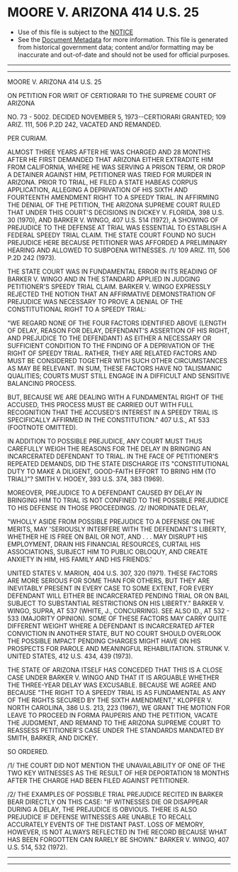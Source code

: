 ---
---

# MOORE V. ARIZONA 414 U.S. 25

* Use of this file is subject to the [NOTICE](https://github.com/publicdocs/notice/blob/master/NOTICE)
* See the [Document Metadata](../../../) for more information.
  This file is generated from historical government data; content and/or formatting may be inaccurate and out-of-date and should not be used for official purposes.

----------
----------

MOORE V. ARIZONA 414 U.S. 25

ON PETITION FOR WRIT OF CERTIORARI TO THE SUPREME COURT OF ARIZONA

NO. 73 - 5002.  DECIDED NOVEMBER 5, 1973--CERTIORARI GRANTED; 109 ARIZ. 111, 506 P.2D 242, VACATED AND REMANDED.

PER CURIAM.

ALMOST THREE YEARS AFTER HE WAS CHARGED AND 28 MONTHS AFTER HE FIRST DEMANDED THAT ARIZONA EITHER EXTRADITE HIM FROM CALIFORNIA, WHERE HE WAS SERVING A PRISON TERM, OR DROP A DETAINER AGAINST HIM, PETITIONER WAS TRIED FOR MURDER IN ARIZONA.  PRIOR TO TRIAL, HE FILED A STATE HABEAS CORPUS APPLICATION, ALLEGING A DEPRIVATION OF HIS SIXTH AND FOURTEENTH AMENDMENT RIGHT TO A SPEEDY TRIAL.  IN AFFIRMING THE DENIAL OF THE PETITION, THE ARIZONA SUPREME COURT RULED THAT UNDER THIS COURT'S DECISIONS IN DICKEY V. FLORIDA, 398 U.S. 30 (1970), AND BARKER V. WINGO, 407 U.S. 514 (1972), A SHOWING OF PREJUDICE TO THE DEFENSE AT TRIAL WAS ESSENTIAL TO ESTABLISH A FEDERAL SPEEDY TRIAL CLAIM.  THE STATE COURT FOUND NO SUCH PREJUDICE HERE BECAUSE PETITIONER WAS AFFORDED A PRELIMINARY HEARING AND ALLOWED TO SUBPOENA WITNESSES.  /1/ 109 ARIZ. 111, 506 P.2D 242 (1973).

THE STATE COURT WAS IN FUNDAMENTAL ERROR IN ITS READING OF BARKER V. WINGO AND IN THE STANDARD APPLIED IN JUDGING PETITIONER'S SPEEDY TRIAL CLAIM.  BARKER V. WINGO EXPRESSLY REJECTED THE NOTION THAT AN AFFIRMATIVE DEMONSTRATION OF PREJUDICE WAS NECESSARY TO PROVE A DENIAL OF THE CONSTITUTIONAL RIGHT TO A SPEEDY TRIAL:

"WE REGARD NONE OF THE FOUR FACTORS IDENTIFIED ABOVE (LENGTH OF DELAY, REASON FOR DELAY, DEFENDANT'S ASSERTION OF HIS RIGHT, AND PREJUDICE TO THE DEFENDANT) AS EITHER A NECESSARY OR SUFFICIENT CONDITION TO THE FINDING OF A DEPRIVATION OF THE RIGHT OF SPEEDY TRIAL.  RATHER, THEY ARE RELATED FACTORS AND MUST BE CONSIDERED TOGETHER WITH SUCH OTHER CIRCUMSTANCES AS MAY BE RELEVANT.  IN SUM, THESE FACTORS HAVE NO TALISMANIC QUALITIES; COURTS MUST STILL ENGAGE IN A DIFFICULT AND SENSITIVE BALANCING PROCESS.

BUT, BECAUSE WE ARE DEALING WITH A FUNDAMENTAL RIGHT OF THE ACCUSED, THIS PROCESS MUST BE CARRIED OUT WITH FULL RECOGNITION THAT THE ACCUSED'S INTEREST IN A SPEEDY TRIAL IS SPECIFICALLY AFFIRMED IN THE CONSTITUTION."  407 U.S., AT 533 (FOOTNOTE OMITTED).

IN ADDITION TO POSSIBLE PREJUDICE, ANY COURT MUST THUS CAREFULLY WEIGH THE REASONS FOR THE DELAY IN BRINGING AN INCARCERATED DEFENDANT TO TRIAL.  IN THE FACE OF PETITIONER'S REPEATED DEMANDS, DID THE STATE DISCHARGE ITS "CONSTITUTIONAL DUTY TO MAKE A DILIGENT, GOOD-FAITH EFFORT TO BRING HIM (TO TRIAL)"?  SMITH V. HOOEY, 393 U.S. 374, 383 (1969).

MOREOVER, PREJUDICE TO A DEFENDANT CAUSED BY DELAY IN BRINGING HIM TO TRIAL IS NOT CONFINED TO THE POSSIBLE PREJUDICE TO HIS DEFENSE IN THOSE PROCEEDINGS.  /2/  INORDINATE DELAY,

"WHOLLY ASIDE FROM POSSIBLE PREJUDICE TO A DEFENSE ON THE MERITS, MAY 'SERIOUSLY INTERFERE WITH THE DEFENDANT'S LIBERTY, WHETHER HE IS FREE ON BAIL OR NOT, AND . . . MAY DISRUPT HIS EMPLOYMENT, DRAIN HIS FINANCIAL RESOURCES, CURTAIL HIS ASSOCIATIONS, SUBJECT HIM TO PUBLIC OBLOQUY, AND CREATE ANXIETY IN HIM, HIS FAMILY AND HIS FRIENDS.'

UNITED STATES V. MARION, 404 U.S. 307, 320 (1971).  THESE FACTORS ARE MORE SERIOUS FOR SOME THAN FOR OTHERS, BUT THEY ARE INEVITABLY PRESENT IN EVERY CASE TO SOME EXTENT, FOR EVERY DEFENDANT WILL EITHER BE INCARCERATED PENDING TRIAL OR ON BAIL SUBJECT TO SUBSTANTIAL RESTRICTIONS ON HIS LIBERTY."  BARKER V. WINGO, SUPRA, AT 537 (WHITE, J., CONCURRING).  SEE ALSO ID., AT 532 - 533 (MAJORITY OPINION).  SOME OF THESE FACTORS MAY CARRY QUITE DIFFERENT WEIGHT WHERE A DEFENDANT IS INCARCERATED AFTER CONVICTION IN ANOTHER STATE, BUT NO COURT SHOULD OVERLOOK THE POSSIBLE IMPACT PENDING CHARGES MIGHT HAVE ON HIS PROSPECTS FOR PAROLE AND MEANINGFUL REHABILITATION.  STRUNK V. UNITED STATES, 412 U.S. 434, 439 (1973).

THE STATE OF ARIZONA ITSELF HAS CONCEDED THAT THIS IS A CLOSE CASE UNDER BARKER V. WINGO AND THAT IT IS ARGUABLE WHETHER THE THREE-YEAR DELAY WAS EXCUSABLE.  BECAUSE WE AGREE AND BECAUSE "THE RIGHT TO A SPEEDY TRIAL IS AS FUNDAMENTAL AS ANY OF THE RIGHTS SECURED BY THE SIXTH AMENDMENT," KLOPFER V. NORTH CAROLINA, 386 U.S. 213, 223 (1967), WE GRANT THE MOTION FOR LEAVE TO PROCEED IN FORMA PAUPERIS AND THE PETITION, VACATE THE JUDGMENT, AND REMAND TO THE ARIZONA SUPREME COURT TO REASSESS PETITIONER'S CASE UNDER THE STANDARDS MANDATED BY SMITH, BARKER, AND DICKEY.

SO ORDERED.

/1/  THE COURT DID NOT MENTION THE UNAVAILABILITY OF ONE OF THE TWO KEY WITNESSES AS THE RESULT OF HER DEPORTATION 18 MONTHS AFTER THE CHARGE HAD BEEN FILED AGAINST PETITIONER.

/2/  THE EXAMPLES OF POSSIBLE TRIAL PREJUDICE RECITED IN BARKER BEAR DIRECTLY ON THIS CASE:  "IF WITNESSES DIE OR DISAPPEAR DURING A DELAY, THE PREJUDICE IS OBVIOUS.  THERE IS ALSO PREJUDICE IF DEFENSE WITNESSES ARE UNABLE TO RECALL ACCURATELY EVENTS OF THE DISTANT PAST.  LOSS OF MEMORY, HOWEVER, IS NOT ALWAYS REFLECTED IN THE RECORD BECAUSE WHAT HAS BEEN FORGOTTEN CAN RARELY BE SHOWN."  BARKER V. WINGO, 407 U.S. 514, 532 (1972).


----------
----------


